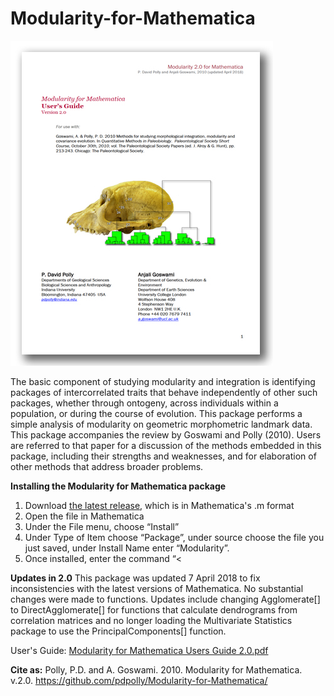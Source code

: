 # Modularity-for-Mathematica

<img src="https://github.com/pdpolly/Modularity-for-Mathematica/blob/main/ModularityIcon.jpg">

The basic component of studying modularity and integration is identifying packages of intercorrelated traits that behave independently of other such packages, whether through ontogeny, across individuals within a population, or during the course of evolution.  This package performs a simple analysis of modularity on geometric morphometric landmark data.  This package accompanies the review by Goswami and Polly (2010).  Users are referred to that paper for a discussion of the methods embedded in this package, including their strengths and weaknesses, and for elaboration of other methods that address broader problems.  

<b>Installing the Modularity for Mathematica package</b>
<ol>
<li>Download <a href="https://github.com/pdpolly/Morphometrics-for-Mathematica/releases/latest">the latest release</a>, which is in Mathematica's .m format</li>
<li>Open the file in Mathematica</li>
<li>Under the File menu, choose “Install”</li>
<li>Under Type of Item choose “Package”, under source choose the file you just saved, under Install Name enter “Modularity”.</li>
<li>Once installed, enter the command “<<Modularity`” to use the functions.</li>
</ol>

<b>Updates in 2.0</b> This package was updated 7 April 2018 to fix inconsistencies with the latest versions of Mathematica.  No substantial changes were made to functions.  Updates include changing Agglomerate[] to DirectAgglomerate[] for functions that calculate dendrograms from correlation matrices and no longer loading the Multivariate Statistics package to use the PrincipalComponents[] function.  

User's Guide: [Modularity for Mathematica Users Guide 2.0.pdf](https://github.com/pdpolly/Modularity-for-Mathematica/blob/main/Modularity%20for%20Mathematica%20Users%20Guide%202.0.pdf)

<b>Cite as:</b> Polly, P.D. and A. Goswami. 2010. Modularity for Mathematica. v.2.0. https://github.com/pdpolly/Modularity-for-Mathematica/
